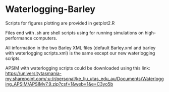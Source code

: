 # Waterlogging-Barley
Scripts for figures plotting are provided in getplot2.R


Files end with .sh are shell scripts using for running simulations on high-performance computers.


All information in the two Barley XML files (default Barley.xml and barley with waterlogging scripts.xml) is the same except our new waterlogging scripts.

APSIM with waterlogging scripts could be downloaded using this link: https://universitytasmania-my.sharepoint.com/:u:/r/personal/ke_liu_utas_edu_au/Documents/Waterlogging_APSIM/APSIMv7.9.zip?csf=1&web=1&e=C3yo5b
